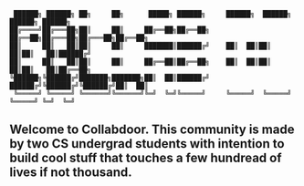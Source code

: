 ```
 ██████╗ ██████╗ ██╗     ██╗      █████╗ ██████╗     ██████╗  ██████╗  ██████╗ ██████╗ 
██╔════╝██╔═══██╗██║     ██║     ██╔══██╗██╔══██╗    ██╔══██╗██╔═══██╗██╔═══██╗██╔══██╗
██║     ██║   ██║██║     ██║     ███████║██████╔╝    ██║  ██║██║   ██║██║   ██║██████╔╝
██║     ██║   ██║██║     ██║     ██╔══██║██╔══██╗    ██║  ██║██║   ██║██║   ██║██╔══██╗
╚██████╗╚██████╔╝███████╗███████╗██║  ██║██████╔╝    ██████╔╝╚██████╔╝╚██████╔╝██║  ██║
 ╚═════╝ ╚═════╝ ╚══════╝╚══════╝╚═╝  ╚═╝╚═════╝     ╚═════╝  ╚═════╝  ╚═════╝ ╚═╝  ╚═╝
```

## Welcome to Collabdoor. This community is made by two CS undergrad students with intention to build cool stuff that touches a few hundread of lives if not thousand.
